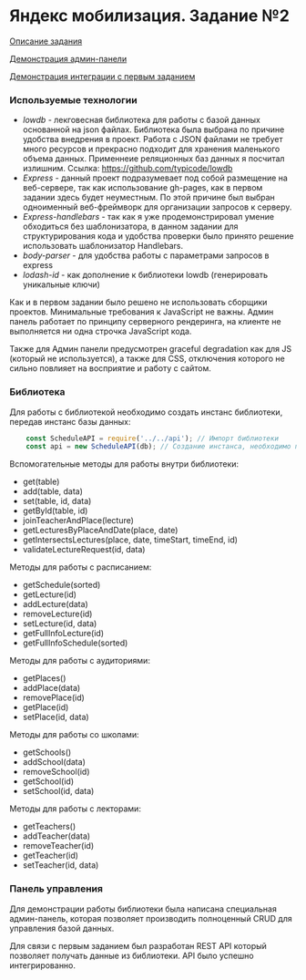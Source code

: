 # Яндекс мобилизация. Задание №2

[Описание задания](https://academy.yandex.ru/events/frontend/shri_msk-2017/)

[Демонстрация админ-панели](https://yandex-schedule.herokuapp.com/admin/)

[Демонстрация интеграции с первым заданием](https://yandex-schedule.herokuapp.com/)

### Используемые технологии
 * *lowdb* - лекговесная библиотека для работы с базой данных основанной на json файлах. Библиотека была выбрана по причине удобства внедрения в проект. Работа с JSON файлами не требует много ресурсов и прекрасно подходит для хранения маленького объема данных. Применнеие реляционных баз данных я посчитал излишним. Ссылка: https://github.com/typicode/lowdb
 * *Express* - данный проект подразумевает под собой размещение на веб-сервере, так как использование gh-pages, как в первом задании здесь будет неуместным. По этой причине был выбран одноименный веб-фреймворк для организации запросов к серверу.
 * *Express-handlebars* - так как я уже продемонстрировал умение обходиться без шаблонизатора, в данном задании для структурирования кода и удобства проверки было принято решение использовать шаблонизатор Handlebars.
 * *body-parser* - для удобства работы с параметрами запросов в express
 * *lodash-id* - как дополнение к библиотеки lowdb (генерировать уникальные ключи)

Как и в первом задании было решено не использовать сборщики проектов. Минимальные требования к JavaScript не важны. Админ панель работает по принципу серверного рендеринга, на клиенте не выполняется ни одна строчка JavaScript кода.

Также для Админ панели предусмотрен graceful degradation как для JS (который не используется), а также для CSS, отключения которого не сильно повлияет на восприятие и работу с сайтом.

### Библиотека

Для работы с библиотекой необходимо создать инстанс библиотеки, передав инстанс базы данных:

```javascript
    const ScheduleAPI = require('../../api'); // Импорт библиотеки
    const api = new ScheduleAPI(db); // Создание инстанса, необходимо передать экземпляр базы данных lowdb
```

Вспомогательные методы для работы внутри библиотеки:
* get(table)
* add(table, data)
* set(table, id, data)
* getById(table, id)
* joinTeacherAndPlace(lecture)
* getLecturesByPlaceAndDate(place, date)
* getIntersectsLectures(place, date, timeStart, timeEnd, id)
* validateLectureRequest(id, data)

Методы для работы с расписанием:
* getSchedule(sorted)
* getLecture(id)
* addLecture(data)
* removeLecture(id)
* setLecture(id, data)
* getFullInfoLecture(id)
* getFullInfoSchedule(sorted)

Методы для работы с аудиториями:

* getPlaces()
* addPlace(data)
* removePlace(id)
* getPlace(id)
* setPlace(id, data)

Методы для работы со школами:

* getSchools()
* addSchool(data)
* removeSchool(id)
* getSchool(id)
* setSchool(id, data)

Методы для работы с лекторами:

* getTeachers()
* addTeacher(data)
* removeTeacher(id)
* getTeacher(id)
* setTeacher(id, data)

### Панель управления

Для демонстрации работы библиотеки была написана специальная админ-панель, которая позволяет производить полноценный CRUD для управления базой данных.


Для связи с первым заданием был разработан REST API который позволяет получать данные из библиотеки. API было успешно интегрированно.
